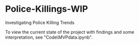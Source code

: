 # Police-Killings-WIP
Investigating Police Killing Trends

To view the current state of the project with findings and some interpretation, see "Code\MVPdata.ipynb".
